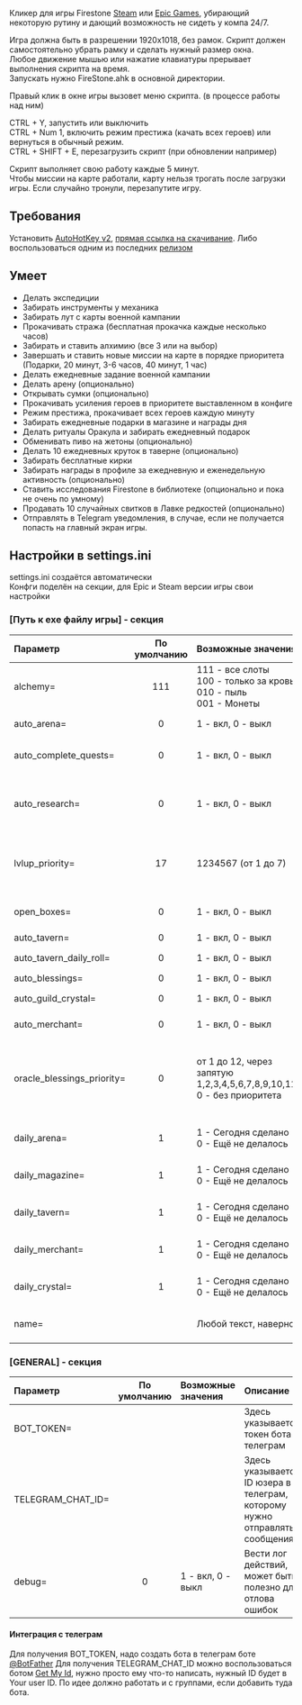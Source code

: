 Кликер для игры Firestone [Steam](https://store.steampowered.com/app/1013320/Firestone/) или [Epic Games](https://store.epicgames.com/ru/p/firestone-online-idle-rpg-bfd04b), убирающий некоторую рутину и дающий возможность не сидеть у компа 24/7.

Игра должна быть в разрешении 1920x1018, без рамок. Скрипт должен самостоятельно убрать рамку и сделать нужный размер окна.  
Любое движение мышью или нажатие клавиатуры прерывает выполнения скрипта на время.  
Запускать нужно FireStone.ahk в основной директории.  

Правый клик в окне игры вызовет меню скрипта. (в процессе работы над ним)

CTRL + Y, запустить или выключить  
CTRL + Num 1, включить режим престижа (качать всех героев) или вернуться в обычный режим.  
CTRL + SHIFT + E, перезагрузить скрипт (при обновлении например)  

Скрипт выполняет свою работу каждые 5 минут.  
Чтобы миссии на карте работали, карту нельзя трогать после загрузки игры. Если случайно тронули, перезапутите игру.

## Требования
Установить [AutoHotKey v2](https://www.autohotkey.com), [прямая ссылка на скачивание](https://www.autohotkey.com/download/ahk-v2.exe). Либо воспользоваться одним из последних [релизом](https://github.com/Sklerozina/FirestoneClickerScript/releases)

## Умеет
* Делать экспедиции
* Забирать инструменты у механика
* Забирать лут с карты военной кампании
* Прокачивать стража (бесплатная прокачка каждые несколько часов)
* Забирать и ставить алхимию (все 3 или на выбор)
* Завершать и ставить новые миссии на карте в порядке приоритета (Подарки, 20 минут, 3-6 часов, 40 минут, 1 час)
* Делать ежедневные задание военной кампании
* Делать арену (опционально)
* Открывать сумки (опционально)
* Прокачивать усиления героев в приоритете выставленном в конфиге
* Режим престижа, прокачивает всех героев каждую минуту
* Забирать ежедневные подарки в магазине и награды дня
* Делать ритуалы Оракула и забирать ежедневный подарок
* Обменивать пиво на жетоны (опционально)
* Делать 10 ежедневных круток в таверне (опционально)
* Забирать бесплатные кирки
* Забирать награды в профиле за ежедневную и еженедельную активность (опционально)
* Ставить исследования Firestone в библиотеке (опционально и пока не очень по умному)
* Продавать 10 случайных свитков в Лавке редкостей (опционально)
* Отправлять в Telegram уведомления, в случае, если не получается попасть на главный экран игры.

## Настройки в settings.ini
settings.ini создаётся автоматически  
Конфги поделён на секции, для Epic и Steam версии игры свои настройки

### [Путь к exe файлу игры] - секция
| Параметр | По умолчанию | Возможные значения | Описание |
| :------------ | :------: | :------------ | :------------ |
| alchemy= | 111 | 111 - все слоты<br> 100 - только за кровь<br> 010 - пыль<br> 001 - Монеты | Исследования в алхимии<br>Комбиируйте значения на своё усмотрение |
| auto_arena=  | 0 | 1 - вкл, 0 - выкл | Арена<br>Ежедневно тратит попытки арены |
| auto_complete_quests= | 0 | 1 - вкл, 0 - выкл  | Завершать ежедневные и еженедельные квесты в профиле (клавиша Q) |
| auto_research= | 0 | 1 - вкл, 0 - выкл | Исследования Firestone в библиотеке<br>Работают методом перебора подряд, довольно экспериментально. |
| lvlup_priority= | 17 | 1234567 (от 1 до 7) | Прокачивание героев (клавиша U)<br>Цифра означает номер слота прокачки сверху-вниз, 1 - все усиления, 2 - страж, 34567 - герои |
| open_boxes= | 0 | 1 - вкл, 0 - выкл | Проверять и открывать различные коробки в инвентаре (клавиша B, 3-я вкладка) |
| auto_tavern= | 0 | 1 - вкл, 0 - выкл | Обмен пива на токены |
| auto_tavern_daily_roll= | 0 | 1 - вкл, 0 - выкл | Делать ежедневные 10 круток в таверне на дейлик |
| auto_blessings= | 0 | 1 - вкл, 0 - выкл | Благословения у Оракула |
| auto_guild_crystal= | 0 | 1 - вкл, 0 - выкл | Делать ежедневные 5 ударов по кристаллу на дейлик |
| auto_merchant= | 0 | 1 - вкл, 0 - выкл | Продавать 10 случайных свитков в Лавке редкостей на дейлик |
| oracle_blessings_priority= | 0 | от 1 до 12, через запятую<br>1,2,3,4,5,6,7,8,9,10,11,12<br>0 - без приоритета | Приоритет прокачки благословений, от 1 до 12, через запятую. Номера благословений по часовой стрелке. Если 0, то приоритета не будет.<br>Например: oracle_blessings_priority=1,2,5,8,10 |
| daily_arena= | 1 | 1 - Сегодня сделано<br> 0 - Ещё не делалось | Технический параметр. Запоминает, были сегодня потрачены попытки или нет |
| daily_magazine= | 1 | 1 - Сегодня сделано<br> 0 - Ещё не делалось | Технический параметр. Запоминает, забирались сегодня награды в магазине или нет |
| daily_tavern= | 1 | 1 - Сегодня сделано<br> 0 - Ещё не делалось | Технический параметр. Запоминает, Были 10 круток в таверне или нет |
| daily_merchant= | 1 | 1 - Сегодня сделано<br> 0 - Ещё не делалось | Технический параметр. Запоминает, были 10 продаж в магазине или нет |
| daily_crystal= | 1 | 1 - Сегодня сделано<br> 0 - Ещё не делалось | Технический параметр. Запоминает, было сделано 5 ударов по кристаллу или нет |
| name= |  | Любой текст, наверное | Полезно для телеграм, будет подписывать название, вместо пути к исполняемому файлу игры |

### [GENERAL] - секция
| Параметр | По умолчанию | Возможные значения | Описание |
| :------------ | :------: | :------------ | :------------ |
| BOT_TOKEN= | | | Здесь указывается токен бота телеграм |
| TELEGRAM_CHAT_ID= | | | Здесь указывается ID юзера в телеграм, которому нужно отправлять сообщения |
| debug= | 0 | 1 - вкл, 0 - выкл | Вести лог действий, может быть полезно для отлова ошибок |

#### Интеграция с телеграм
Для получения BOT_TOKEN, надо создать бота в телеграм боте [@BotFather](https://t.me/BotFather)
Для получения TELEGRAM_CHAT_ID можно воспользоваться ботом [Get My Id](https://t.me/getmyid_bot), нужно просто ему что-то написать, нужный ID будет в Your user ID. По идее должно работать и с группами, если добавить туда бота.